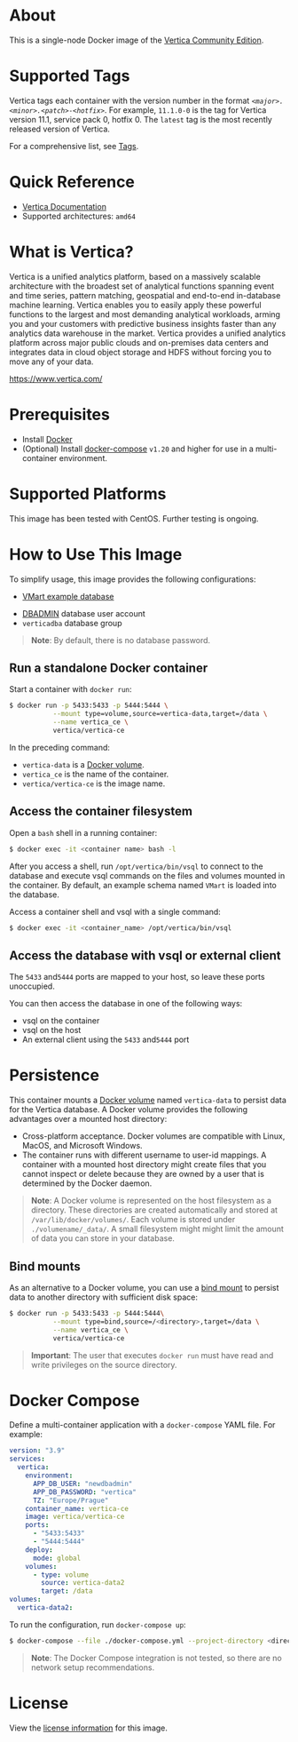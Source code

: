 
# About

This is a single-node Docker image of the [Vertica Community Edition](https://www.vertica.com/docs/latest/HTML/Content/Authoring/GettingStartedGuide/DownloadingAndStartingVM/DownloadingAndStartingVM.htm).

# Supported Tags

Vertica tags each container with the version number in the format _`<major>.<minor>.<patch>-<hotfix>`_. For example, `11.1.0-0` is the tag for Vertica version 11.1, service pack 0, hotfix 0. The `latest` tag is the most recently released version of Vertica.

For a comprehensive list, see [Tags](https://hub.docker.com/r/vertica/vertica-ce/tags).

# Quick Reference

* [Vertica Documentation](https://www.vertica.com/docs/latest/HTML/Content/Home.htm)
* Supported architectures: `amd64`

# What is Vertica?

Vertica is a unified analytics platform, based on a massively scalable architecture with the broadest set of analytical functions spanning event and time series, pattern matching, geospatial and end-to-end in-database machine learning. Vertica enables you to easily apply these powerful functions to the largest and most demanding analytical workloads, arming you and your customers with predictive business insights faster than any analytics data warehouse in the market. Vertica provides a unified analytics platform across major public clouds and on-premises data centers and integrates data in cloud object storage and HDFS without forcing you to move any of your data.  

https://www.vertica.com/

# Prerequisites
* Install [Docker](https://docs.docker.com/get-docker/)
* (Optional) Install [docker-compose](https://docs.docker.com/compose/) `v1.20` and higher for use in a multi-container environment.

# Supported Platforms

This image has been tested with CentOS. Further testing is ongoing.

# How to Use This Image

To simplify usage, this image provides the following configurations:
- [VMart example database](https://www.vertica.com/docs/latest/HTML/Content/Authoring/GettingStartedGuide/IntroducingVMart/IntroducingVMart.htm)
* [DBADMIN](https://www.vertica.com/docs/latest/HTML/Content/Authoring/AdministratorsGuide/DBUsersAndPrivileges/Roles/PredefinedRoles.htm) database user account
* `verticadba` database group

> **Note**: By default, there is no database password.

## Run a standalone Docker container

Start a container with `docker run`:

```sh
$ docker run -p 5433:5433 -p 5444:5444 \
           --mount type=volume,source=vertica-data,target=/data \
           --name vertica_ce \
           vertica/vertica-ce
```

In the preceding command:
* `vertica-data` is a [Docker volume](https://docs.docker.com/storage/volumes/).
* `vertica_ce` is the name of the container.
* `vertica/vertica-ce` is the image name.


## Access the container filesystem

Open a `bash` shell in a running container:
```sh
$ docker exec -it <container name> bash -l
```
After you access a shell, run `/opt/vertica/bin/vsql` to connect to the database and execute vsql commands on the files and volumes mounted in the container. By default, an example schema named `VMart` is loaded into the database.

Access a container shell and vsql with a single command:
```sh
$ docker exec -it <container_name> /opt/vertica/bin/vsql
```

## Access the database with vsql or external client

The `5433` and`5444` ports are mapped to your host, so leave these ports unoccupied.

You can then access the database in one of the following ways:
- vsql on the container
- vsql on the host
- An external client using the `5433` and`5444` port

# Persistence

This container mounts a [Docker volume](https://docs.docker.com/storage/volumes/) named `vertica-data` to persist data for the Vertica database. A Docker volume provides the following advantages over a mounted host directory:
* Cross-platform acceptance. Docker volumes are compatible with Linux, MacOS, and Microsoft Windows. 
* The container runs with different username to user-id mappings. A container with a mounted host directory might create files that you cannot inspect or delete because they are owned by a user that is determined by the Docker daemon. 

> **Note**: A Docker volume is represented on the host filesystem as a directory. These directories are created automatically and stored at `/var/lib/docker/volumes/`. Each volume is stored under `./volumename/_data/`. A small filesystem might might limit the amount of data you can store in your database.

## Bind mounts

As an alternative to a Docker volume, you can use a [bind mount](https://docs.docker.com/storage/bind-mounts/) to persist data to another directory with sufficient disk space:
```sh
$ docker run -p 5433:5433 -p 5444:5444\
           --mount type=bind,source=/<directory>,target=/data \
           --name vertica_ce \
           vertica/vertica-ce
```
> **Important**: The user that executes `docker run` must have read and write privileges on the source directory.

# Docker Compose

Define a multi-container application with a `docker-compose` YAML file. For example:
```yaml
version: "3.9"
services:
  vertica:
    environment:
      APP_DB_USER: "newdbadmin"
      APP_DB_PASSWORD: "vertica"
      TZ: "Europe/Prague"
    container_name: vertica-ce
    image: vertica/vertica-ce
    ports:
      - "5433:5433"
      - "5444:5444"
    deploy:
      mode: global
    volumes:
      - type: volume
        source: vertica-data2
        target: /data
volumes:
  vertica-data2:
```

To run the configuration, run `docker-compose up`:
```sh
$ docker-compose --file ./docker-compose.yml --project-directory <directory_name> up -d
```
> **Note**: The Docker Compose integration is not tested, so there are no network setup recommendations.


# License

View the [license information](https://www.microfocus.com/en-us/legal/software-licensing) for this image.
